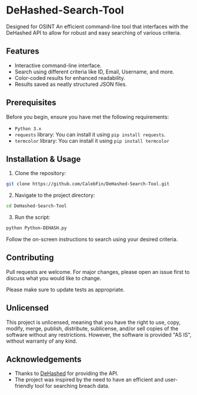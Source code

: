 # DeHashed-Search-Tool

Designed for OSINT
An efficient command-line tool that interfaces with the DeHashed API to allow for robust and easy searching of various criteria.

## Features

- Interactive command-line interface.
- Search using different criteria like ID, Email, Username, and more.
- Color-coded results for enhanced readability.
- Results saved as neatly structured JSON files.

## Prerequisites

Before you begin, ensure you have met the following requirements:

- `Python 3.x`
- `requests` library: You can install it using `pip install requests`.
- `termcolor` library: You can install it using `pip install termcolor`

## Installation & Usage

1. Clone the repository:

```bash
git clone https://github.com/CalebFin/DeHashed-Search-Tool.git
```

2. Navigate to the project directory:

```bash
cd DeHashed-Search-Tool
```

3. Run the script:

```bash
python Python-DEHASH.py
```

Follow the on-screen instructions to search using your desired criteria.

## Contributing

Pull requests are welcome. For major changes, please open an issue first to discuss what you would like to change.

Please make sure to update tests as appropriate.

## Unlicensed

This project is unlicensed, meaning that you have the right to use, copy, modify, merge, publish, distribute, sublicense, and/or sell copies of the software without any restrictions. However, the software is provided "AS IS", without warranty of any kind.

## Acknowledgements

- Thanks to [DeHashed](https://dehashed.com/) for providing the API.
- The project was inspired by the need to have an efficient and user-friendly tool for searching breach data.

